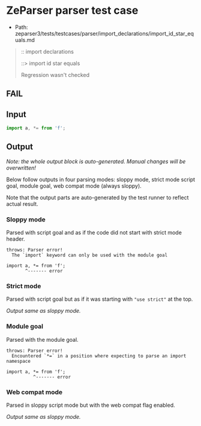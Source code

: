 # ZeParser parser test case

- Path: zeparser3/tests/testcases/parser/import_declarations/import_id_star_equals.md

> :: import declarations
>
> ::> import id star equals
>
> Regression wasn't checked

## FAIL

## Input

`````js
import a, *= from 'f';
`````

## Output

_Note: the whole output block is auto-generated. Manual changes will be overwritten!_

Below follow outputs in four parsing modes: sloppy mode, strict mode script goal, module goal, web compat mode (always sloppy).

Note that the output parts are auto-generated by the test runner to reflect actual result.

### Sloppy mode

Parsed with script goal and as if the code did not start with strict mode header.

`````
throws: Parser error!
  The `import` keyword can only be used with the module goal

import a, *= from 'f';
       ^------- error
`````

### Strict mode

Parsed with script goal but as if it was starting with `"use strict"` at the top.

_Output same as sloppy mode._

### Module goal

Parsed with the module goal.

`````
throws: Parser error!
  Encountered `*=` in a position where expecting to parse an import namespace

import a, *= from 'f';
          ^------- error
`````


### Web compat mode

Parsed in sloppy script mode but with the web compat flag enabled.

_Output same as sloppy mode._
